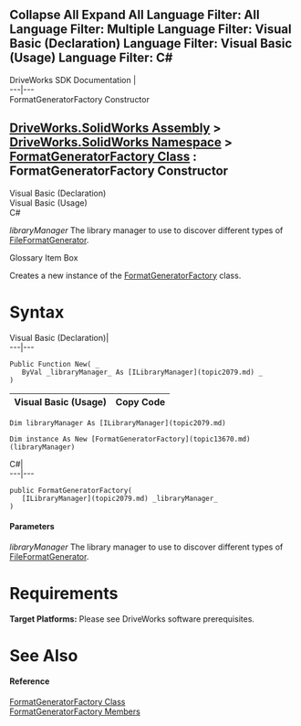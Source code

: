 Collapse All Expand All Language Filter: All  Language Filter: Multiple  Language Filter: Visual Basic (Declaration) Language Filter: Visual Basic (Usage) Language Filter: C#  
---  
DriveWorks SDK Documentation  |   
---|---  
FormatGeneratorFactory Constructor   
  
[DriveWorks.SolidWorks Assembly](topic13342.md) > [DriveWorks.SolidWorks Namespace](topic13345.md) > [FormatGeneratorFactory Class](topic13670.md) : FormatGeneratorFactory Constructor  
---  
  
Visual Basic (Declaration)    
Visual Basic (Usage)    
C# 

_libraryManager_
    The library manager to use to discover different types of [FileFormatGenerator](topic13579.md).

Glossary Item Box

Creates a new instance of the [FormatGeneratorFactory](topic13670.md) class. 

# Syntax

Visual Basic (Declaration)|   
---|---  
      
    
    Public Function New( _
       ByVal _libraryManager_ As [ILibraryManager](topic2079.md) _
    )  
  
Visual Basic (Usage)| Copy Code  
---|---  
      
    
    Dim libraryManager As [ILibraryManager](topic2079.md)
     
    Dim instance As New [FormatGeneratorFactory](topic13670.md)(libraryManager)  
  
C#|   
---|---  
      
    
    public FormatGeneratorFactory( 
       [ILibraryManager](topic2079.md) _libraryManager_
    )  
  
#### Parameters

 _libraryManager_
    The library manager to use to discover different types of [FileFormatGenerator](topic13579.md).

# Requirements

**Target Platforms:** Please see DriveWorks software prerequisites.

# See Also

#### Reference

[FormatGeneratorFactory Class](topic13670.md)   
[FormatGeneratorFactory Members](topic13671.md)


